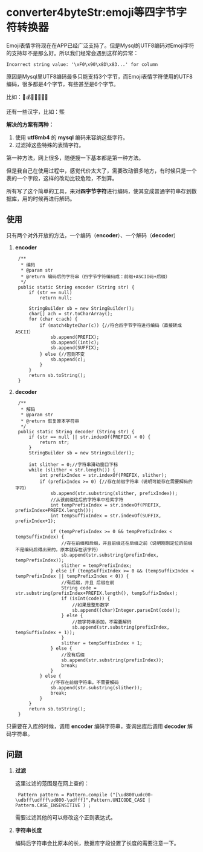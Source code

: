 # converter4byteStr:emoji等四字节字符转换器

Emoji表情字符现在在APP已经广泛支持了。但是Mysql的UTF8编码对Emoji字符的支持却不是那么好。所以我们经常会遇到这样的异常：

    Incorrect string value: '\xF0\x90\x8D\x83...' for column
原因是Mysql里UTF8编码最多只能支持3个字节，而Emoji表情字符使用的UTF8编码，很多都是4个字节，有些甚至是6个字节。

比如：🍎💰📱👮👲👳👷

还有一些汉字，比如：𤋮

**解决的方案有两种：**


1. 使用 **utf8mb4** 的 **mysql** 编码来容纳这些字符。
2. 过滤掉这些特殊的表情字符。

第一种方法，网上很多，随便搜一下基本都是第一种方法。

但是我自己在使用过程中，感觉代价太大了，需要改动很多地方，有时候只是一个表的一个字段，这样的改动比较危险，不划算。

所有写了这个简单的工具，来对**四字节字符**进行编码，使其变成普通字符串存到数据库，用的时候再进行解码。

## 使用 ##
只有两个对外开放的方法，一个编码（**encoder**）、一个解码（**decoder**）

1. **encoder**
        
    	/**
    	 * 编码
    	 * @param str
    	 * @return 编码后的字符串（四字节字符编码成：前缀+ASCII码+后缀）
    	 */
    	public static String encoder (String str) {
    		if (str == null) 
    			return null;
    		
    		StringBuilder sb = new StringBuilder();
    		char[] ach = str.toCharArray();
    		for (char c:ach) {
    			if (match4byteChar(c)) {//符合四字节字符进行编码（直接转成ASCII）
    				sb.append(PREFIX);
    				sb.append((int)c);
    				sb.append(SUFFIX);
    			} else {//否则不变
    				sb.append(c);
    			}
    		}
    		return sb.toString();
    	}
    

2. **decoder**
    
    	/**
    	 * 解码
    	 * @param str
    	 * @return 恢复原本字符串
    	 */
    	public static String decoder (String str) {
    		if (str == null || str.indexOf(PREFIX) < 0) {
    			return str;
    		}
    		StringBuilder sb = new StringBuilder();
    
    		int slither = 0;//字符串滑动窗口下标
    		while (slither < str.length()) {
    			int prefixIndex = str.indexOf(PREFIX, slither);
    			if (prefixIndex >= 0) {//存在前缀字符串（说明可能存在需要解码的字符）
    				sb.append(str.substring(slither, prefixIndex));
    				//从该前缀往后的字符串中检索字符
    				int tempPrefixIndex = str.indexOf(PREFIX, prefixIndex+PREFIX.length());
    				int tempSuffixIndex = str.indexOf(SUFFIX, prefixIndex+1);
    
    				if (tempPrefixIndex >= 0 && tempPrefixIndex < tempSuffixIndex) {
    					//存在前缀和后缀，并且前缀还在后缀之前（说明刚刚定位的前缀不是编码后得出来的，原本就存在该字符）
    					sb.append(str.substring(prefixIndex, tempPrefixIndex));
    					slither = tempPrefixIndex;
    				} else if (tempSuffixIndex >= 0 && (tempSuffixIndex < tempPrefixIndex || tempPrefixIndex < 0)) {
    					//有后缀，并且 后缀在前
    					String code = str.substring(prefixIndex+PREFIX.length(), tempSuffixIndex);
    					if (isInt(code)) {
    						//如果是整形数字
    						sb.append((char)Integer.parseInt(code));
    					} else {
    						//按字符串添加，不需要解码
    						sb.append(str.substring(prefixIndex, tempSuffixIndex + 1));
    					}
    					slither = tempSuffixIndex + 1;
    				} else {
    					//没有后缀
    					sb.append(str.substring(prefixIndex));
    					break;
    				}
    			} else {
    				//不存在前缀字符串，不需要解码
    				sb.append(str.substring(slither));
    				break;
    			}
    		}
    		return sb.toString();
    	}
   
只需要在入库的时候，调用 **encoder** 编码字符串，查询出库后调用 **decoder** 解码字符串。

## 问题 ##
1. **过滤**

	这里过滤的范围是在网上查的：
   
	` Pattern pattern = Pattern.compile ("[\ud800\udc00-\udbff\udfff\ud800-\udfff]",Pattern.UNICODE_CASE | Pattern.CASE_INSENSITIVE ) ;`
	
	需要过滤其他的可以修改这个正则表达式。

2. **字符串长度**

	编码后字符串会比原本的长，数据库字段设置了长度的需要注意一下。
